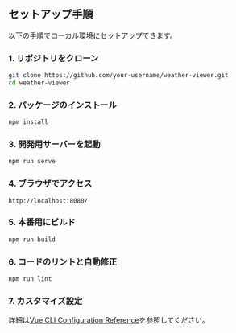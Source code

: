 
## セットアップ手順

以下の手順でローカル環境にセットアップできます。

### 1. リポジトリをクローン
```bash
git clone https://github.com/your-username/weather-viewer.git
cd weather-viewer
````

### 2. パッケージのインストール

```bash
npm install
```

### 3. 開発用サーバーを起動

```bash
npm run serve
```

### 4. ブラウザでアクセス

```
http://localhost:8080/
```

### 5. 本番用にビルド

```bash
npm run build
```

### 6. コードのリントと自動修正

```bash
npm run lint
```

### 7. カスタマイズ設定

詳細は[Vue CLI Configuration Reference](https://cli.vuejs.org/config/)を参照してください。
